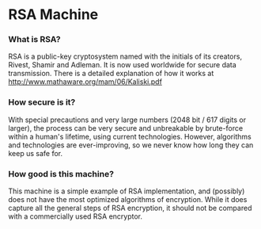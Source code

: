 # RSA Machine
### What is RSA?
RSA is a public-key cryptosystem named with the initials of its creators, Rivest, Shamir and Adleman. It is now used worldwide for secure data transmission. There is a detailed explanation of how it works at http://www.mathaware.org/mam/06/Kaliski.pdf

### How secure is it?
With special precautions and very large numbers (2048 bit / 617 digits or larger), the process can be very secure and unbreakable by brute-force within a human's lifetime, using current technologies. However, algorithms and technologies are ever-improving, so we never know how long they can keep us safe for.

### How good is this machine?
This machine is a simple example of RSA implementation, and (possibly) does not have the most optimized algorithms of encryption. While it does capture all the general steps of RSA encryption, it should not be compared with a commercially used RSA encryptor.



